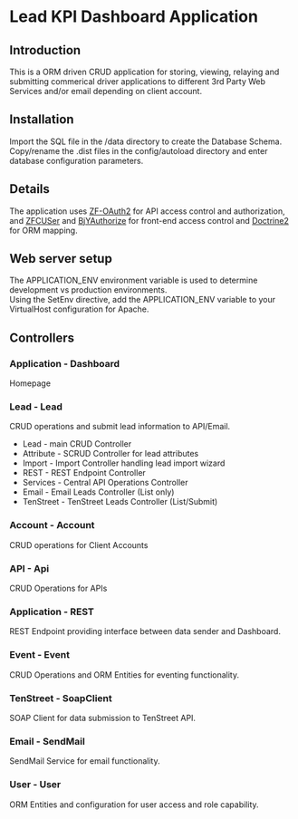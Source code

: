 Lead KPI Dashboard Application
=======================

Introduction
------------
This is a ORM driven CRUD application for storing, viewing, relaying and submitting commerical driver applications to different 3rd Party Web Services and/or email depending on client account.

Installation
------------
Import the SQL file in the /data directory to create the Database Schema. Copy/rename the .dist files in the config/autoload directory and enter database configuration parameters.

Details
------------
The application uses [ZF-OAuth2](https://github.com/zfcampus/zf-oauth2) for API access control and authorization, and [ZFCUSer](https://github.com/ZF-Commons/ZfcUser) and [BjYAuthorize](https://github.com/bjyoungblood/BjyAuthorize) for front-end access control and [Doctrine2](https://github.com/doctrine/doctrine2) for ORM mapping. 

Web server setup
----------------
The APPLICATION_ENV environment variable is used to determine development vs production environments.  
Using the SetEnv directive, add the APPLICATION_ENV variable to your VirtualHost configuration for Apache.  

Controllers
----------------
### Application - Dashboard
Homepage

### Lead - Lead
CRUD operations and submit lead information to API/Email.

* Lead - main CRUD Controller
* Attribute - SCRUD Controller for lead attributes
* Import - Import Controller handling lead import wizard
* REST - REST Endpoint Controller
* Services - Central API Operations Controller
* Email - Email Leads Controller (List only) 
* TenStreet - TenStreet Leads Controller (List/Submit)

### Account - Account
CRUD operations for Client Accounts

### API - Api
CRUD Operations for APIs

### Application - REST
REST Endpoint providing interface between data sender and Dashboard.

### Event - Event
CRUD Operations and ORM Entities for eventing functionality.

### TenStreet - SoapClient
SOAP Client for data submission to TenStreet API.

### Email - SendMail
SendMail Service for email functionality.

### User - User
ORM Entities and configuration for user access and role capability.
